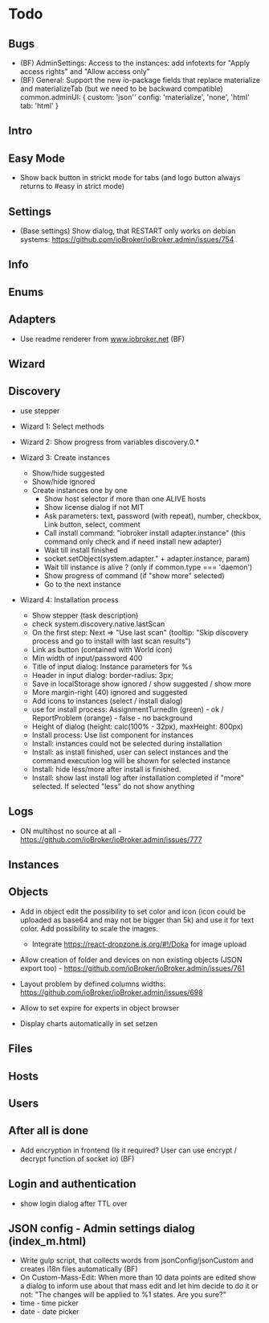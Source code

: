# Todo

## Bugs
- (BF) AdminSettings: Access to the instances: add infotexts for "Apply access rights" and "Allow access only"
- (BF) General: Support the new io-package fields that replace materialize and materializeTab (but we need to be backward compatible)
  common.adminUI: {
    custom: 'json''
    config: 'materialize', 'none', 'html'
    tab: 'html'
  }

## Intro

## Easy Mode
- Show back button in strickt mode for tabs (and logo button always returns to #easy in strict mode) 

## Settings
- (Base settings) Show dialog, that RESTART only works on debian systems: https://github.com/ioBroker/ioBroker.admin/issues/754

## Info

## Enums

## Adapters
- Use readme renderer from www.iobroker.net (BF)

## Wizard

## Discovery
- use stepper
- Wizard 1: Select methods
- Wizard 2: Show progress from variables discovery.0.*
- Wizard 3: Create instances
  - Show/hide suggested
  - Show/hide ignored
  - Create instances one by one
    - Show host selector if more than one ALIVE hosts
    - Show license dialog if not MIT
    - Ask parameters: text, password (with repeat), number, checkbox, Link button, select, comment
    - Call install command: "iobroker install adapter.instance" (this command only check and if need install new adapter)
    - Wait till install finished
    - socket.setObject(system.adapter." + adapter.instance, param)
    - Wait till instance is alive ? (only if common.type === 'daemon')
    - Show progress of command (if "show more" selected)
    - Go to the next instance
- Wizard 4: Installation process    

  - Show stepper (task description)
  - check system.discovery.native.lastScan
  - On the first step: Next => "Use last scan" (tooltip: "Skip discovery process and go to install with last scan results")
  - Link as button (contained with World icon)
  - Min width of input/password 400
  - Title of input dialog: Instance parameters for %s
  - Header in input dialog: border-radius: 3px;
  - Save in localStorage show ignored / show suggested / show more
  - More margin-right (40) ignored and suggested
  - Add icons to instances (select / install dialog)
  - use for install process: AssignmentTurnedIn (green) - ok / ReportProblem (orange) - false - no background
  - Height of dialog (height: calc(100% - 32px), maxHeight: 800px)
  - Install process: Use list component for instances 
  - Install: instances could not be selected during installation
  - Install: as install finished, user can select instances and the command execution log will be shown for selected instance
  - Install: hide less/more after install is finished.
  - Install: show last install log after installation completed if "more" selected. If selected "less" do not show anything

## Logs
- ON multihost no source at all - https://github.com/ioBroker/ioBroker.admin/issues/777

## Instances

## Objects
- Add in object edit the possibility to set color and icon (icon could be uploaded as base64 and may not be bigger than 5k) and use it for text color. Add possibility to scale the images.
  - Integrate https://react-dropzone.js.org/#!/Doka for image upload

- Allow creation of folder and devices on non existing objects (JSON export too) - https://github.com/ioBroker/ioBroker.admin/issues/761
- Layout problem by defined columns widths: https://github.com/ioBroker/ioBroker.admin/issues/698
- Allow to set expire for experts in object browser
- Display charts automatically in set setzen

## Files

## Hosts

## Users

## After all is done
- Add encryption in frontend (Is it required? User can use encrypt / decrypt function of socket io) (BF)

## Login and authentication
- show login dialog after TTL over

## JSON config - Admin settings dialog (index_m.html)
- Write gulp script, that collects words from jsonConfig/jsonCustom and creates i18n files automatically (BF)
- On Custom-Mass-Edit: When more than 10 data points are edited show a dialog to inform use about that mass edit and let him decide to do it or not: "The changes will be applied to %1 states. Are you sure?"
- time - time picker
- date - date picker